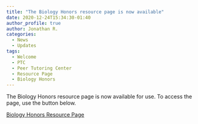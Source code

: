 ```yaml
---
title: "The Biology Honors resource page is now available"
date: 2020-12-24T15:34:30-01:40
author_profile: true
author: Jonathan R.
categories:
  - News
  - Updates
tags:
  - Welcome
  - PTC
  - Peer Tutoring Center
  - Resource Page
  - Biology Honors
---
```

The Biology Honors resource page is now available for use. To access the page, use the button below.

<a href="/resources/biology_honors" class="btn btn--inverse btn--large">Biology Honors Resource Page</a>


[jekyll-docs]: https://jekyllrb.com/docs/home
[jekyll-gh]:   https://github.com/jekyll/jekyll
[jekyll-talk]: https://talk.jekyllrb.com/
